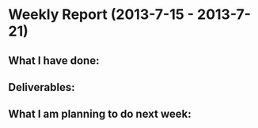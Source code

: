 Weekly Report (2013-7-15 - 2013-7-21)
=====================================

What I have done:
-----------------


Deliverables:
-------------


What I am planning to do next week:
-----------------------------------

